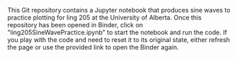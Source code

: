 This Git repository contains a Jupyter notebook that produces sine waves to practice plotting for ling 205 at the University of Alberta. Once this repository has been opened in Binder, click on "ling205SineWavePractice.ipynb" to start the notebook and run the code. If you play with the code and need to reset it to its original state, either refresh the page or use the provided link to open the Binder again.
